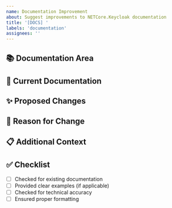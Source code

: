 ```yaml
---
name: Documentation Improvement
about: Suggest improvements to NETCore.Keycloak documentation
title: '[DOCS] '
labels: 'documentation'
assignees: ''
---
```


## 📚 Documentation Area
<!-- Specify which documentation needs improvement (API docs, README, Wiki, etc.) -->

## 📝 Current Documentation
<!-- Describe what's currently in the documentation -->

## ✨ Proposed Changes
<!-- Describe what should be changed or added -->

## 🎯 Reason for Change
<!-- Why is this change needed? -->

## 📋 Additional Context
<!-- Add any other context about the documentation improvement -->

## ✅ Checklist
- [ ] Checked for existing documentation
- [ ] Provided clear examples (if applicable)
- [ ] Checked for technical accuracy
- [ ] Ensured proper formatting

